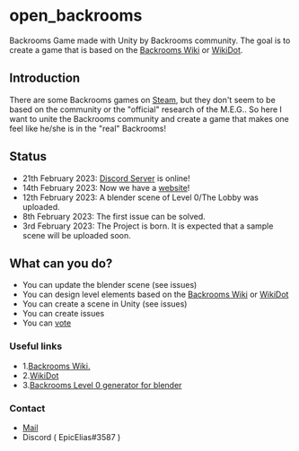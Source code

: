 # open_backrooms
Backrooms Game made with Unity by Backrooms community. The goal is to create a game that is based on the [Backrooms Wiki](https://backrooms.fandom.com/wiki/Backrooms_Wiki) or [WikiDot](http://backrooms-wiki.wikidot.com/). 

## Introduction
There are some Backrooms games on [Steam](https://store.steampowered.com/search/?term=Backrooms), but they don't seem to be based on the community or the "official" research of the M.E.G.. So here I want to unite the Backrooms community and create a game that makes one feel like he/she is in the "real" Backrooms! 

## Status
- 21th February 2023: [Discord Server](https://discord.gg/pKEsyTk86t) is online! 
- 14th February 2023: Now we have a [website](https://openbackrooms.wordpress.com)! 
- 12th February 2023: A blender scene of Level 0/The Lobby was uploaded.
- 8th February 2023: The first issue can be solved.
- 3rd February 2023: The Project is born. It is expected that a sample scene will be uploaded soon. 

## What can you do? 
- You can update the blender scene (see issues)
- You can design level elements based on the [Backrooms Wiki](https://backrooms.fandom.com/wiki/Backrooms_Wiki) or [WikiDot](http://backrooms-wiki.wikidot.com/) 
- You can create a scene in Unity (see issues)
- You can create issues
- You can [vote](https://github.com/encryptiongs/open_backrooms/discussions/categories/polls) 

### Useful links 
- 1.[Backrooms Wiki.](https://backrooms.fandom.com/wiki/Backrooms_Wiki)
- 2.[WikiDot](http://backrooms-wiki.wikidot.com/) 
- 3.[Backrooms Level 0 generator for blender](https://github.com/AlbertDaYoungYT/TheBackroomsMapGenerator) 

### Contact
* [Mail](mailto:epfl.business@proton.me)
* Discord ( EpicElias#3587 ) 
